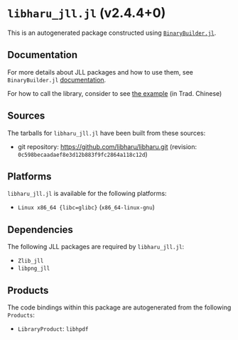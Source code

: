# `libharu_jll.jl` (v2.4.4+0)

This is an autogenerated package constructed using [`BinaryBuilder.jl`](https://github.com/JuliaPackaging/BinaryBuilder.jl).

## Documentation

For more details about JLL packages and how to use them, see `BinaryBuilder.jl` [documentation](https://docs.binarybuilder.org/stable/jll/).

For how to call the library, consider to see [the example](https://kianting.info/wiki/w/Julia%E4%BD%BF%E7%94%A8libharu) (in Trad. Chinese)


## Sources

The tarballs for `libharu_jll.jl` have been built from these sources:

* git repository: https://github.com/libharu/libharu.git (revision: `0c598becaadaef8e3d12b883f9fc2864a118c12d`)

## Platforms

`libharu_jll.jl` is available for the following platforms:

* `Linux x86_64 {libc=glibc}` (`x86_64-linux-gnu`)

## Dependencies

The following JLL packages are required by `libharu_jll.jl`:

* `Zlib_jll`
* `libpng_jll`

## Products

The code bindings within this package are autogenerated from the following `Products`:

* `LibraryProduct`: `libhpdf`
